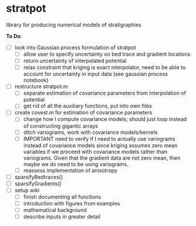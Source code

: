 # stratpot

library for producing numerical models of stratigraphies

**To Do**:

-   [ ] look into Gaussian process formulation of stratpot
    -   [ ] allow user to specify uncertainty on bed trace and gradient locations
    -   [ ] return uncertainty of interpolated potential
    -   [ ] relax constraint that kriging is exact interpolator, need to be able to account for uncertainty in input data (see gaussian process notebook)
-   [ ] restructure stratpot.m
    -   [ ] separate estimation of covariance parameters from interpolation of potential
    -   [ ] get rid of all the auxiliary functions, put into own files
-   [ ] create covest.m for estimation of covariance parameters
    -   [ ] change how I compute covariance models; should just loop instead of constructing gigantic arrays
    -   [ ] ditch variograms, work with covariance models/kernels
    -   [ ] IMPORTANT need to verify if I need to actually use variograms instead of covariance models since kriging assumes zero mean variables if we proceed with covariance models rather than variograms. Given that the gradient data are not zero mean, then maybe we do need to be using variograms.
    -   [ ] reassess implementation of anisotropy
-   [ ] sparsifyBedtraces()
-   [ ] sparsifyGradients()
-   [ ] setup wiki
    -   [ ] finish documenting all functions
    -   [ ] introduction with figures from examples
    -   [ ] mathematical background
    -   [ ] describe inputs in greater detail
